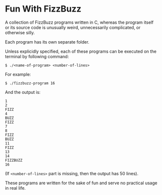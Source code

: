 
# Fun With FizzBuzz
A collection of FizzBuzz programs written in C, whereas the program itself or its source code is unusually weird, unnecessarily complicated, or otherwise silly.

Each program has its own separate folder.

Unless explicidly specified, each of these programs can be executed on the terminal by following command:

```
$ ./<name-of-program> <number-of-lines>
```

For example:

```
$ ./fizzbuzz-program 16
```

And the output is:

```
1
2
FIZZ
4
BUZZ
FIZZ
7
8
FIZZ
BUZZ
11
FIZZ
13
14
FIZZBUZZ
16
```

(If `<number-of-lines>` part is missing, then the output has 50 lines).

These programs are written for the sake of fun and serve no practical usage in real life.


